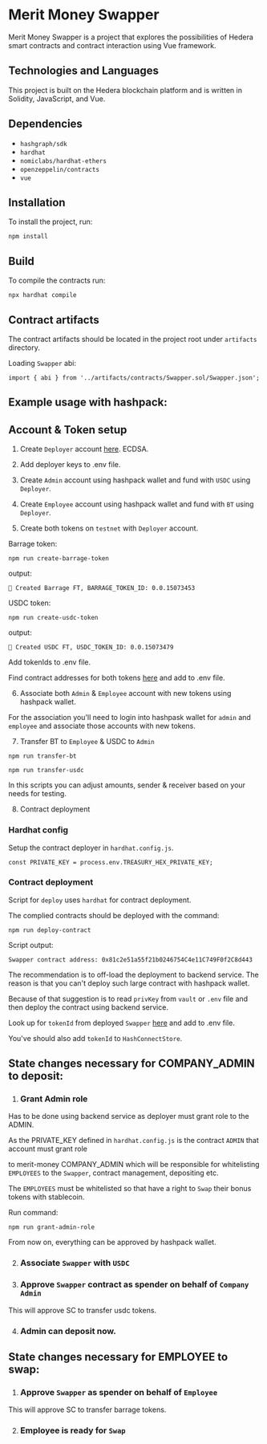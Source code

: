 # Merit Money Swapper

Merit Money Swapper is a project that explores the possibilities of Hedera smart contracts and contract interaction using Vue framework.

## Technologies and Languages

This project is built on the Hedera blockchain platform and is written in Solidity, JavaScript, and Vue.

## Dependencies

- `hashgraph/sdk`
- `hardhat`
- `nomiclabs/hardhat-ethers`
- `openzeppelin/contracts`
- `vue`

## Installation

To install the project, run:

```
npm install
```

## Build

To compile the contracts run:

```
npx hardhat compile
```

## Contract artifacts

The contract artifacts should be located in the project root under `artifacts` directory.

Loading `Swapper` abi:

```
import { abi } from '../artifacts/contracts/Swapper.sol/Swapper.json';
```

## Example usage with hashpack:

## Account & Token setup

1. Create `Deployer` account [here](https://portal.hedera.com/). ECDSA.

2. Add deployer keys to .env file.

3. Create `Admin` account using hashpack wallet and fund with `USDC` using `Deployer`.

4. Create `Employee` account using hashpack wallet and fund with `BT` using `Deployer`.

5. Create both tokens on `testnet` with `Deployer` account.

Barrage token:

```
npm run create-barrage-token
```

output:

```
🚀 Created Barrage FT, BARRAGE_TOKEN_ID: 0.0.15073453
```

USDC token:

```
npm run create-usdc-token
```

output:

```
🚀 Created USDC FT, USDC_TOKEN_ID: 0.0.15073479
```

Add tokenIds to .env file.

Find contract addresses for both tokens [here](https://hashscan.io/testnet) and add to .env file.

6. Associate both `Admin` & `Employee` account with new tokens using hashpack wallet.

For the association you'll need to login into hashpask wallet for `admin` and `employee` and associate those accounts with new tokens.

7. Transfer BT to `Employee` & USDC to `Admin`

```
npm run transfer-bt

npm run transfer-usdc
```

In this scripts you can adjust amounts, sender & receiver based on your needs for testing.

8. Contract deployment

### Hardhat config

Setup the contract deployer in `hardhat.config.js`.

```
const PRIVATE_KEY = process.env.TREASURY_HEX_PRIVATE_KEY;
```

### Contract deployment

Script for `deploy` uses `hardhat` for contract deployment.

The complied contracts should be deployed with the command:

```
npm run deploy-contract
```

Script output:

```
Swapper contract address: 0x81c2e51a55f21b0246754C4e11C749F0f2C8d443
```
The recommendation is to off-load the deployment to backend service. The reason is that you can't deploy such large contract with hashpack wallet.

Because of that suggestion is to read `privKey` from `vault` or `.env` file and then deploy the contract using backend service.

Look up for `tokenId` from deployed `Swapper` [here](https://hashscan.io/testnet) and add to .env file.

You've should also add `tokenId` to `HashConnectStore`.

## State changes necessary for COMPANY_ADMIN to deposit:

1. ### Grant Admin role

Has to be done using backend service as deployer must grant role to the ADMIN.

As the PRIVATE_KEY defined in `hardhat.config.js` is the contract `ADMIN` that account must grant role

to merit-money COMPANY_ADMIN which will be responsible for whitelisting `EMPLOYEES` to the `Swapper`, contract management, depositing etc.

The `EMPLOYEES` must be whitelisted so that have a right to `Swap` their bonus tokens with stablecoin.

Run command:

```
npm run grant-admin-role
```

From now on, everything can be approved by hashpack wallet.

2. ### Associate `Swapper` with `USDC`

3. ### Approve `Swapper` contract as spender on behalf of `Company Admin`

This will approve SC to transfer usdc tokens.

4. ### Admin can deposit now.

## State changes necessary for EMPLOYEE to swap:

1. ### Approve `Swapper` as spender on behalf of `Employee`

This will approve SC to transfer barrage tokens.

2. ### Employee is ready for `Swap`
